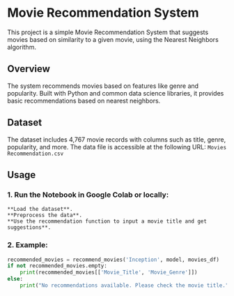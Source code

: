 # Movie Recommendation System
This project is a simple Movie Recommendation System that suggests movies based on similarity to a given movie, using the Nearest Neighbors algorithm.

## Overview
The system recommends movies based on features like genre and popularity. Built with Python and common data science libraries, it provides basic recommendations based on nearest neighbors.

## Dataset
The dataset includes 4,767 movie records with columns such as title, genre, popularity, and more. The data file is accessible at the following URL:
`Movies Recommendation.csv`

## Usage
### 1. Run the Notebook in Google Colab or locally:

    **Load the dataset**.
    **Preprocess the data**.
    **Use the recommendation function to input a movie title and get suggestions**.
### 2. Example:

```python
recommended_movies = recommend_movies('Inception', model, movies_df)
if not recommended_movies.empty:
    print(recommended_movies[['Movie_Title', 'Movie_Genre']])
else:
    print("No recommendations available. Please check the movie title.")
